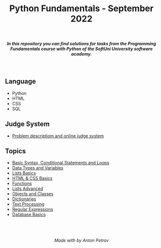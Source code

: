 <h1 align="center">
Python Fundamentals - September 2022
</h1>

<br/>

<h5 align="center">
In this repository you can find solutions for tasks from the Programming Fundamentals course with Python of the SoftUni University software academy.
</h5>

<br/>

## Language

- Python
- HTML
- CSS
- SQL

## Judge System

- [Problem descriptiom and online judge system](https://judge.softuni.org/Contests/#!/List/ByCategory/191/Python-Fundamentals)

## Topics

- [Basic Syntax, Conditional Statements and Loops](https://github.com/tonytech83/Python-Fundamentals/tree/main/01_Basic_Syntax_Lab)
- [Data Types and Variables](https://github.com/tonytech83/Python-Fundamentals/tree/main/04_Data_Types_and_Variables_Lab)
- [Lists Basics](https://github.com/tonytech83/Python-Fundamentals/tree/main/07_Lists_Basics_Lab)
- [HTML & CSS Basics](https://github.com/tonytech83/Python-Fundamentals/tree/main/10_HTML_%26_CSS_Basics)
- [Functions](https://github.com/tonytech83/Python-Fundamentals/tree/main/11_Functions_Lab)
- [Lists Advanced](https://github.com/tonytech83/Python-Fundamentals/tree/main/14_Lists_Advanced_Lab)
- [Objects and Classes](https://github.com/tonytech83/Python-Fundamentals/tree/main/18_Objects_and_Classes_Lab)
- [Dictionaries](https://github.com/tonytech83/Python-Fundamentals/tree/main/20_Dictionaries_Lab)
- [Text Processing](https://github.com/tonytech83/Python-Fundamentals/tree/main/23_Text_Processing_Lab)
- [Regular Expressions](https://github.com/tonytech83/Python-Fundamentals/tree/main/27_Regular_Expressions_Lab)
- [Database Basics](https://github.com/tonytech83/Python-Fundamentals/tree/main/30_Database_Basics_Lab)

<br/>
<br/>

<h6 align="center"> Made with by Anton Petrov </h6>
